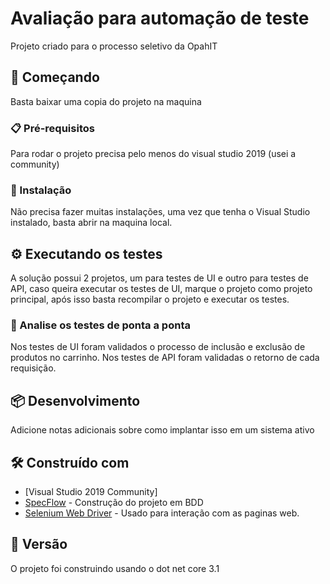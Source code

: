 # Avaliação para automação de teste

Projeto criado para o processo seletivo da OpahIT

## 🚀 Começando

Basta baixar uma copia do projeto na maquina

### 📋 Pré-requisitos

Para rodar o projeto precisa pelo menos do visual studio 2019 (usei a community)

### 🔧 Instalação

Não precisa fazer muitas instalações, uma vez que tenha o Visual Studio instalado,
basta abrir na maquina local.

## ⚙️ Executando os testes

A solução possui 2 projetos, um para testes de UI e outro para testes de API,
caso queira executar os testes de UI, marque o projeto como projeto principal,
após isso basta recompilar o projeto e executar os testes.

### 🔩 Analise os testes de ponta a ponta

Nos testes de UI foram validados o processo de inclusão e exclusão de produtos no carrinho.
Nos testes de API foram validadas o retorno de cada requisição.

## 📦 Desenvolvimento

Adicione notas adicionais sobre como implantar isso em um sistema ativo

## 🛠️ Construído com

* [Visual Studio 2019 Community]
* [SpecFlow](https://specflow.org/) - Construção do projeto em BDD
* [Selenium Web Driver](https://www.selenium.dev/) - Usado para interação com as paginas web.

## 📌 Versão

O projeto foi construindo usando o dot net core 3.1 


